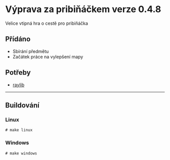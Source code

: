 # Výprava za pribiňáčkem verze 0.4.8
Velice vtipná hra o cestě pro pribiňáčka

## Přídáno
- Sbírání předmětu
- Začátek práce na vylepšení mapy

## Potřeby
- [raylib](https://github.com/raysan5/raylib)

-------------
## Buildování
### Linux
`# make linux`

### Windows
`# make windows`
